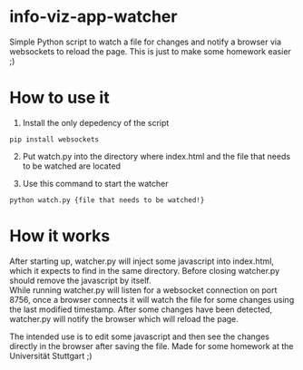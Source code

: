 # info-viz-app-watcher
Simple Python script to watch a file for changes and notify a browser via websockets to reload the page. This is just to make some homework easier ;)

# How to use it
1. Install the only depedency of the script   
````
pip install websockets
````
2. Put watch.py into the directory where index.html and the file that needs to be watched are located   
    
3. Use this command to start the watcher
````
python watch.py {file that needs to be watched!}
````

# How it works
After starting up, watcher.py will inject some javascript into index.html, which it expects to find in the same directory. Before closing watcher.py should remove the javascript by itself.   
While running watcher.py will listen for a websocket connection on port 8756, once a browser connects it will watch the file for some changes using the last modified timestamp. After some changes have been detected, watcher.py will notify the browser which will reload the page.




The intended use is to edit some javascript and then see the changes directly in the browser after saving the file.
Made for some homework at the Universität Stuttgart ;)   
